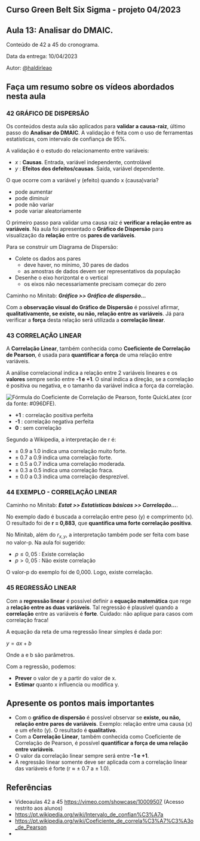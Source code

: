## Curso Green Belt Six Sigma - projeto 04/2023
## Aula 13: Analisar do DMAIC.

Conteúdo de 42 a 45 do cronograma.

Data da entrega: 10/04/2023

Autor: [@haldirleao](https://github.com/haldirleao)

## Faça um resumo sobre os vídeos abordados nesta aula

### 42 GRÁFICO DE DISPERSÃO

Os conteúdos desta aula são aplicados para **validar a causa-raiz**, último passo do **Analisar do DMAIC**. A validação é feita com o uso de ferramentas estatísticas, com intervalo de confiança de 95%.

A validação é o estudo do relacionamento entre variáveis:
- $x$ : **Causas**. Entrada, variável independente, controlável
- $y$ : **Efeitos dos defeitos/causas**. Saída, variável dependente.

O que ocorre com a variável y (efeito) quando x (causa)varia?
- pode aumentar
- pode diminuir
- pode não variar
- pode variar aleatoriamente

O primeiro passo para validar uma causa raiz é **verificar a relação entre as variáveis**. Na aula foi apresentado o **Gráfico de Dispersão** para visualização da **relação** entre os **pares de variáveis**.

Para se construir um Diagrama de Dispersão:
- Colete os dados aos pares
  - deve haver, no mínimo, 30 pares de dados
  - as amostras de dados devem ser representativos da população 
- Desenhe o eixo horizontal e o vertical
  - os eixos não necessariamente precisam começar do zero

Caminho no Minitab: **_Gráfico >> Gráfico de dispersão..._** 

Com a **observação visual do Gráfico de Dispersão** é possível afirmar, **qualitativamente, se existe, ou não, relação entre as variáveis**. Já para verificar a **força** desta relação será utilizada a **correlação linear**.

### 43 CORRELAÇÃO LINEAR

A **Correlação Linear**, também conhecida como **Coeficiente de Correlação de Pearson**, é usada para **quantificar a força** de uma relação entre variáveis.

A análise correlacional indica a relação entre 2 variáveis lineares e os **valores** sempre serão entre **-1 e +1**. O sinal indica a direção, se a correlação é positiva ou negativa, e o tamanho da variável indica a força da correlação.

![Fórmula do Coeficiente de Correlação de Pearson, fonte QuickLatex (cor da fonte: #096DFE).](https://quicklatex.com/cache3/c7/ql_616be020b6cfce2d35a746c3a45fdfc7_l3.png)

- **+1** : correlação positiva perfeita
- **-1** : correlação negativa perfeita
- **0**  : sem correlação

Segundo a Wikipedia, a interpretação de r é:
- ± 0.9 a 1.0 indica uma correlação muito forte.
- ± 0.7 a 0.9 indica uma correlação forte.
- ± 0.5 a 0.7 indica uma correlação moderada.
- ± 0.3 a 0.5 indica uma correlação fraca.
- ± 0.0 a 0.3 indica uma correlação desprezível.


### 44 EXEMPLO - CORRELAÇÃO LINEAR

Caminho no Minitab: **_Estat >> Estatísticas básicas >> Correlação..._**.

No exemplo dado é buscada a correlação entre peso (y) e comprimento (x). O resultado foi de **r = 0,883**, que **quantifica uma forte correlação positiva**. 

No Minitab, além do $r_{x,y}$, a interpretação também pode ser feita com base no valor-p. Na aula foi sugerido:
- $p \le 0,05$ : Existe correlação
- $p > 0,05$ : Não existe correlação

O valor-p do exemplo foi de 0,000. Logo, existe correlação.

### 45 REGRESSÃO LINEAR

Com a **regressão linear** é possível definir a **equação matemática** que rege a **relação entre as duas variáveis**. Tal regressão é plausível quando a **correlação** entre as variáveis é **forte**. Cuidado: não aplique para casos com correlação fraca!

A equação da reta de uma regressão linear simples é dada por:

$y = ax + b$

Onde a e b são parâmetros.

Com a regressão, podemos:
- **Prever** o valor de y a partir do valor de x.
- **Estimar** quanto x influencia ou modifica y.

## Apresente os pontos mais importantes

- Com o **gráfico de dispersão** é possível observar se **existe, ou não, relação entre pares de variáveis**. Exemplo: relação entre uma causa (x) e um efeito (y). O resultado é **qualitativo**.
- Com a **Correlação Linear**, também conhecida como Coeficiente de Correlação de Pearson, é possível **quantificar a força de uma relação entre variáveis**.
- O valor da correlação linear sempre será entre **-1 e +1**.
- A regressão linear somente deve ser aplicada com a correlação linear das variáveis é forte (r ≈ ± 0.7 a ± 1.0).

## Referências
- Videoaulas 42 a 45 https://vimeo.com/showcase/10009507 (Acesso restrito aos alunos)
- https://pt.wikipedia.org/wiki/Intervalo_de_confian%C3%A7a
- https://pt.wikipedia.org/wiki/Coeficiente_de_correla%C3%A7%C3%A3o_de_Pearson
- 